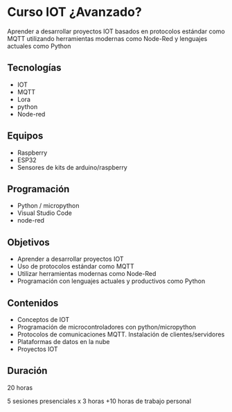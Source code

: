 # Curso IOT ¿Avanzado? 

Aprender a desarrollar proyectos IOT basados en protocolos estándar como MQTT utilizando herramientas modernas como Node-Red y lenguajes actuales como Python

## Tecnologías

* IOT
* MQTT
* Lora
* python
* Node-red

## Equipos

* Raspberry
* ESP32
* Sensores de kits de arduino/raspberry

## Programación

* Python / micropython
* Visual Studio Code
* node-red


## Objetivos

* Aprender a desarrollar proyectos IOT 
* Uso de protocolos estándar como MQTT
* Utilizar herramientas modernas como Node-Red 
* Programación con lenguajes actuales y productivos como Python

## Contenidos

* Conceptos de IOT
* Programación de microcontroladores con python/micropython
* Protocolos de comunicaciones MQTT. Instalación de clientes/servidores
* Plataformas de datos en la nube
* Proyectos IOT


## Duración

20 horas

5 sesiones presenciales x 3 horas +10 horas de trabajo personal
